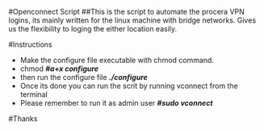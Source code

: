 #Openconnect Script
##This is the script to automate the procera VPN logins, its mainly written for the linux machine with bridge networks.
Gives us the flexibility to loging the either location easily.

#Instructions
 * Make the configure file executable with chmod command.
 * chmod _**#a+x configure**_
 * then run the configure file _**./configure**_
 *  Once its done you can run the scrit by running vconnect from the terminal
 * Please remember to run it as admin user _**#sudo vconnect**_


#Thanks

